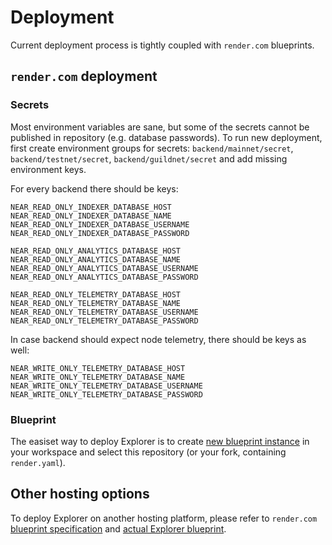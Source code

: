 # Deployment

Current deployment process is tightly coupled with `render.com` blueprints.

## `render.com` deployment

### Secrets

Most environment variables are sane, but some of the secrets cannot be published in repository (e.g. database passwords).
To run new deployment, first create environment groups for secrets: `backend/mainnet/secret`, `backend/testnet/secret`, `backend/guildnet/secret` and add missing environment keys.

For every backend there should be keys:

```
NEAR_READ_ONLY_INDEXER_DATABASE_HOST
NEAR_READ_ONLY_INDEXER_DATABASE_NAME
NEAR_READ_ONLY_INDEXER_DATABASE_USERNAME
NEAR_READ_ONLY_INDEXER_DATABASE_PASSWORD

NEAR_READ_ONLY_ANALYTICS_DATABASE_HOST
NEAR_READ_ONLY_ANALYTICS_DATABASE_NAME
NEAR_READ_ONLY_ANALYTICS_DATABASE_USERNAME
NEAR_READ_ONLY_ANALYTICS_DATABASE_PASSWORD

NEAR_READ_ONLY_TELEMETRY_DATABASE_HOST
NEAR_READ_ONLY_TELEMETRY_DATABASE_NAME
NEAR_READ_ONLY_TELEMETRY_DATABASE_USERNAME
NEAR_READ_ONLY_TELEMETRY_DATABASE_PASSWORD
```

In case backend should expect node telemetry, there should be keys as well:

```
NEAR_WRITE_ONLY_TELEMETRY_DATABASE_HOST
NEAR_WRITE_ONLY_TELEMETRY_DATABASE_NAME
NEAR_WRITE_ONLY_TELEMETRY_DATABASE_USERNAME
NEAR_WRITE_ONLY_TELEMETRY_DATABASE_PASSWORD
```

### Blueprint

The easiset way to deploy Explorer is to create [new blueprint instance](https://dashboard.render.com/select-repo?type=blueprint) in your workspace and select this repository (or your fork, containing `render.yaml`).

## Other hosting options

To deploy Explorer on another hosting platform, please refer to `render.com` [blueprint specification](https://render.com/docs/blueprint-spec) and [actual Explorer blueprint](render.yaml).
